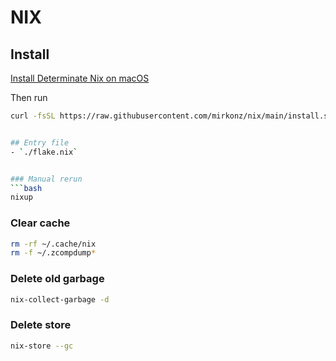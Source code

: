 # NIX

## Install

[Install Determinate Nix on macOS](https://install.determinate.systems/determinate-pkg/stable/Universal)

Then run
```sh
curl -fsSL https://raw.githubusercontent.com/mirkonz/nix/main/install.sh | sudo sh


## Entry file
- `./flake.nix`


### Manual rerun
```bash
nixup
```

### Clear cache
```bash
rm -rf ~/.cache/nix
rm -f ~/.zcompdump*
```

### Delete old garbage
```bash
nix-collect-garbage -d
```

### Delete store
```bash
nix-store --gc
```